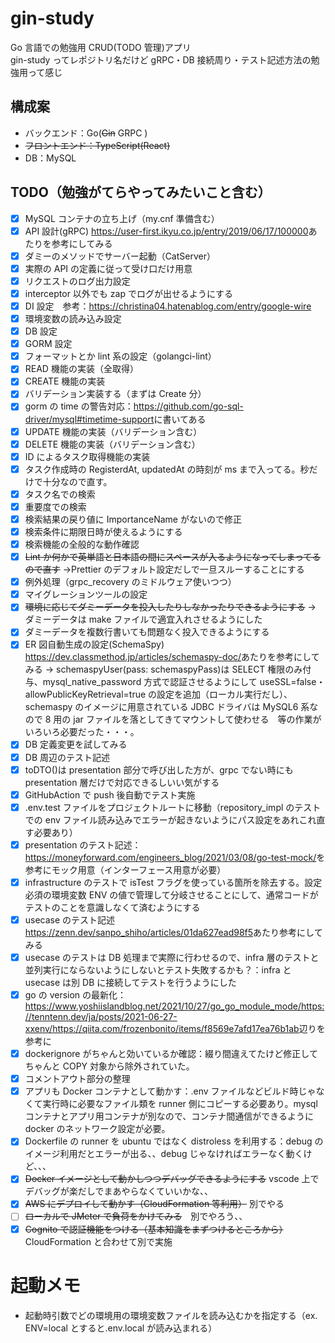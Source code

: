 # gin-study

Go 言語での勉強用 CRUD(TODO 管理)アプリ  
gin-study ってレポジトリ名だけど gRPC・DB 接続周り・テスト記述方法の勉強用って感じ

## 構成案

- バックエンド：Go(~~Gin~~ GRPC )
- ~~フロントエンド：TypeScript(React)~~
- DB：MySQL

## TODO（勉強がてらやってみたいこと含む）

- [x] MySQL コンテナの立ち上げ（my.cnf 準備含む）
- [x] API 設計(gRPC) <https://user-first.ikyu.co.jp/entry/2019/06/17/100000>あたりを参考にしてみる
- [x] ダミーのメソッドでサーバー起動（CatServer）
- [x] 実際の API の定義に従って受け口だけ用意
- [x] リクエストのログ出力設定
- [x] interceptor 以外でも zap でログが出せるようにする
- [x] DI 設定　参考：<https://christina04.hatenablog.com/entry/google-wire>
- [x] 環境変数の読み込み設定
- [x] DB 設定
- [x] GORM 設定
- [x] フォーマットとか lint 系の設定（golangci-lint）
- [x] READ 機能の実装（全取得）
- [x] CREATE 機能の実装
- [x] バリデーション実装する（まずは Create 分）
- [x] gorm の time の警告対応：<https://github.com/go-sql-driver/mysql#timetime-support>に書いてある
- [x] UPDATE 機能の実装（バリデーション含む）
- [x] DELETE 機能の実装（バリデーション含む）
- [x] ID によるタスク取得機能の実装
- [x] タスク作成時の RegisterdAt, updatedAt の時刻が ms まで入ってる。秒だけで十分なので直す。
- [x] タスク名での検索
- [x] 重要度での検索
- [x] 検索結果の戻り値に ImportanceName がないので修正
- [x] 検索条件に期限日時が使えるようにする
- [x] 検索機能の全般的な動作確認
- [x] ~~Lint か何かで英単語と日本語の間にスペースが入るようになってしまってるので直す~~ →Prettier のデフォルト設定だしで一旦スルーすることにする
- [x] 例外処理（grpc_recovery のミドルウェア使いつつ）
- [x] マイグレーションツールの設定
- [x] ~~環境に応じてダミーデータを投入したりしなかったりできるようにする~~ → ダミーデータは make ファイルで適宜入れさせるようにした
- [x] ダミーデータを複数行書いても問題なく投入できるようにする
- [x] ER 図自動生成の設定(SchemaSpy) <https://dev.classmethod.jp/articles/schemaspy-doc/>あたりを参考にしてみる → schemaspyUser(pass: schemaspyPass)は SELECT 権限のみ付与、mysql_native_password 方式で認証させるようにして useSSL=false・allowPublicKeyRetrieval=true の設定を追加（ローカル実行だし）、schemaspy のイメージに用意されている JDBC ドライバは MySQL6 系なので 8 用の jar ファイルを落としてきてマウントして使わせる　等の作業がいろいろ必要だった・・・。
- [x] DB 定義変更を試してみる
- [x] DB 周辺のテスト記述
- [x] toDTO()は presentation 部分で呼び出した方が、grpc でない時にも presentation 層だけで対応できるしいい気がする
- [x] GitHubAction で push 後自動でテスト実施
- [x] .env.test ファイルをプロジェクトルートに移動（repository_impl のテストでの env ファイル読み込みでエラーが起きないようにパス設定をあれこれ直す必要あり）
- [x] presentation のテスト記述：<https://moneyforward.com/engineers_blog/2021/03/08/go-test-mock/>を参考にモック用意（インターフェース用意が必要）
- [x] infrastructure のテストで isTest フラグを使っている箇所を除去する。設定必須の環境変数 ENV の値で管理して分岐させることにして、通常コードがテストのことを意識しなくて済むようにする
- [x] usecase のテスト記述　<https://zenn.dev/sanpo_shiho/articles/01da627ead98f5>あたり参考にしてみる
- [x] usecase のテストは DB 処理まで実際に行わせるので、infra 層のテストと並列実行にならないようにしないとテスト失敗するかも？：infra と usecase は別 DB に接続してテストを行うようにした
- [x] go の version の最新化：<https://www.yoshiislandblog.net/2021/10/27/go_go_module_mode/><https://tenntenn.dev/ja/posts/2021-06-27-xxenv/><https://qiita.com/frozenbonito/items/f8569e7afd17ea76b1ab>辺りを参考に
- [x] dockerignore がちゃんと効いているか確認：綴り間違えてたけど修正してちゃんと COPY 対象から除外されていた。
- [x] コメントアウト部分の整理
- [x] アプリも Docker コンテナとして動かす：.env ファイルなどビルド時じゃなくて実行時に必要なファイル類を runner 側にコピーする必要あり。mysql コンテナとアプリ用コンテナが別なので、コンテナ間通信ができるように docker のネットワーク設定が必要。
- [x] Dockerfile の runner を ubuntu ではなく distroless を利用する：debug のイメージ利用だとエラーが出る、、debug じゃなければエラーなく動くけど、、、
- [x] ~~Docker イメージとして動かしつつデバッグできるようにする~~ vscode 上でデバッグが楽だしでまあやらなくていいかな、、
- [x] ~~AWS にデプロイして動かす（CloudFormation 等利用）~~ 別でやる
- [ ] ~~ローカルで JMeter で負荷をかけてみる~~　別でやろう、、
- [x] ~~Cognito で認証機能をつける（基本知識をまずつけるところから）~~　 CloudFormation と合わせて別で実施

# 起動メモ

- 起動時引数でどの環境用の環境変数ファイルを読み込むかを指定する（ex. ENV=local とすると.env.local が読み込まれる）
